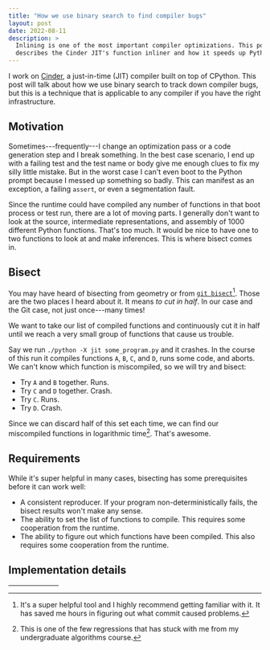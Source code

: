 ```yaml
---
title: "How we use binary search to find compiler bugs"
layout: post
date: 2022-08-11
description: >
  Inlining is one of the most important compiler optimizations. This post
  describes the Cinder JIT's function inliner and how it speeds up Python code.
---
```


I work on [Cinder](https://github.com/facebookincubator/cinder), a just-in-time
(JIT) compiler built on top of CPython. This post will talk about how we use
binary search to track down compiler bugs, but this is a technique that is
applicable to any compiler if you have the right infrastructure.

## Motivation

Sometimes---frequently---I change an optimization pass or a code generation
step and I break something. In the best case scenario, I end up with a failing
test and the test name or body give me enough clues to fix my silly little
mistake.  But in the worst case I can't even boot to the Python prompt because
I messed up something so badly. This can manifest as an exception, a failing
`assert`, or even a segmentation fault.

Since the runtime could have compiled any number of functions in that boot
process or test run, there are a lot of moving parts. I generally don't want to
look at the source, intermediate representations, and assembly of 1000
different Python functions. That's too much. It would be nice to have one to
two functions to look at and make inferences. This is where bisect comes in.

## Bisect

You may have heard of bisecting from geometry or from [`git
bisect`][git-bisect][^git-bisect]. Those are the two places I heard about it.
It means *to cut in half*. In our case and the Git case, not just once---many
times!

[git-bisect]: [https://git-scm.com/docs/git-bisect

[^git-bisect]: It's a super helpful tool and I highly recommend getting
    familiar with it. It has saved me hours in figuring out what commit caused
    problems.

We want to take our list of compiled functions and continuously cut it in half
until we reach a very small group of functions that cause us trouble.

Say we run `./python -X jit some_program.py` and it crashes. In the course of
this run it compiles functions `A`, `B`, `C`, and `D`, runs some code, and
aborts. We can't know which function is miscompiled, so we will try and bisect:

* Try `A` and `B` together. Runs.
* Try `C` and `D` together. Crash.
* Try `C`. Runs.
* Try `D`. Crash.

Since we can discard half of this set each time, we can find our miscompiled
functions in logarithmic time[^algo]. That's awesome.

[^algo]: This is one of the few regressions that has stuck with me from my
    undergraduate algorithms course.

## Requirements

While it's super helpful in many cases, bisecting has some prerequisites before
it can work well:

* A consistent reproducer. If your program non-deterministically fails, the
  bisect results won't make any sense.
* The ability to set the list of functions to compile. This requires some
  cooperation from the runtime.
* The ability to figure out which functions have been compiled. This also
  requires some cooperation from the runtime.

## Implementation details



[jitlist_bisect.py]: https://github.com/facebookincubator/cinder/blob/b1c65a7c3cd557854299d5c66bbfe6de1f4ed49d/Tools/scripts/jitlist_bisect.py


<hr style="width: 100px;" />
<!-- Footnotes -->
